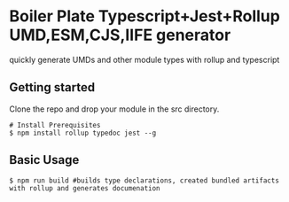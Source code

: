 # Boiler Plate Typescript+Jest+Rollup UMD,ESM,CJS,IIFE generator

quickly generate UMDs and other module types with rollup and typescript

## Getting started
Clone the repo and drop your module in the src directory.
```shell
# Install Prerequisites
$ npm install rollup typedoc jest --g
```

## Basic Usage
```shell
$ npm run build #builds type declarations, created bundled artifacts with rollup and generates documenation
```